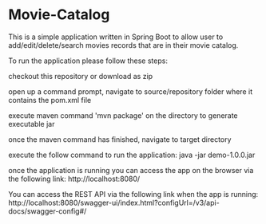 # Movie-Catalog

This is a simple application written in Spring Boot to allow user to add/edit/delete/search movies records that are in their movie catalog.

To run the application please follow these steps:

checkout this repository or download as zip

open up a command prompt, navigate to source/repository folder where it contains the pom.xml file

execute maven command 'mvn package' on the directory to generate executable jar

once the maven command has finished, navigate to target directory

execute the follow command to run the application:
java -jar demo-1.0.0.jar

once the application is running you can access the app on the browser via the following link:
http://localhost:8080/

You can access the REST API via the following link when the app is running:
http://localhost:8080/swagger-ui/index.html?configUrl=/v3/api-docs/swagger-config#/
